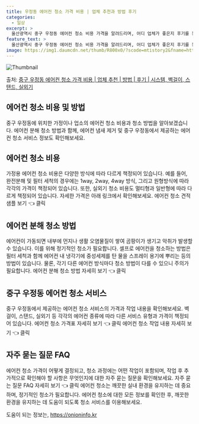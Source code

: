 ```yaml
---
title: 우정동 에어컨 청소 가격 비용 | 업체 추천과 방법 후기
categories:
  - 일상
excerpt: >
  울산광역시 중구 우정동 에어컨 청소 비용 가격을 알려드리며, 어디 업체가 좋은지 후기를 통해 알아보겠습니다. 현재 글에서는 시스템, 벽걸이, 스탠드, 실외기 각각에 대해 청소 비용이 나와 있으니 참고하시면 되겠습니다. 에어컨 분해 청소 방법 보기 👈 클릭셀프 에어컨 청소 방법 보기👈 클릭중구 우정동 에어컨 청소 비용시스템에어컨 방식클리닝방식금액1way 방식에어컨 완전분해80,000원1way 방식에어컨 필터세척35,000원2way 방식에어컨 완전분해90,000원2way 방식에어컨 필터세척35,000원4way 방식에어컨 완전분해120,000원4way 방식에어컨 필터세척35,000원원형방식에어컨 완전분해140,000원원형방식에어컨 필터세척35,000원에어컨 청소 견적 샘플 보기 👈 클릭에어컨 냄새의 원인에어컨..
feature_text: >
  울산광역시 중구 우정동 에어컨 청소 비용 가격을 알려드리며, 어디 업체가 좋은지 후기를 통해 알아보겠습니다. 현재 글에서는 시스템, 벽걸이, 스탠드, 실외기 각각에 대해 청소 비용이 나와 있으니 참고하시면 되겠습니다. 에어컨 분해 청소 방법 보기 👈 클릭셀프 에어컨 청소 방법 보기👈 클릭중구 우정동 에어컨 청소 비용시스템에어컨 방식클리닝방식금액1way 방식에어컨 완전분해80,000원1way 방식에어컨 필터세척35,000원2way 방식에어컨 완전분해90,000원2way 방식에어컨 필터세척35,000원4way 방식에어컨 완전분해120,000원4way 방식에어컨 필터세척35,000원원형방식에어컨 완전분해140,000원원형방식에어컨 필터세척35,000원에어컨 청소 견적 샘플 보기 👈 클릭에어컨 냄새의 원인에어컨..
image: https://img1.daumcdn.net/thumb/R800x0/?scode=mtistory2&fname=https%3A%2F%2Fblog.kakaocdn.net%2Fdn%2Fcs8x2Q%2FbtsHwzNdt1N%2F9kvgwK72y0gak8YotMQFe0%2Fimg.webp
---
```


![Thumbnail](https://img1.daumcdn.net/thumb/R800x0/?scode=mtistory2&fname=https%3A%2F%2Fblog.kakaocdn.net%2Fdn%2Fcs8x2Q%2FbtsHwzNdt1N%2F9kvgwK72y0gak8YotMQFe0%2Fimg.webp)

<p>출처: <a href="https://onioninfo.kr/entry/%EC%A4%91%EA%B5%AC-%EC%9A%B0%EC%A0%95%EB%8F%99-%EC%97%90%EC%96%B4%EC%BB%A8-%EC%B2%AD%EC%86%8C-%EA%B0%80%EA%B2%A9-%EB%B9%84%EC%9A%A9-%EC%97%85%EC%B2%B4-%EC%B6%94%EC%B2%9C-%EB%B0%A9%EB%B2%95-%ED%9B%84%EA%B8%B0-%EC%8B%9C%EC%8A%A4%ED%85%9C-%EB%B2%BD%EA%B1%B8%EC%9D%B4-%EC%8A%A4%ED%83%A0%EB%93%9C-%EC%8B%A4%EC%99%B8%EA%B8%B0" rel="dofollow">중구 우정동 에어컨 청소 가격 비용 | 업체 추천 | 방법 | 후기 | 시스템, 벽걸이, 스탠드, 실외기</a> </p>

## 에어컨 청소 비용 및 방법



중구 우정동에 위치한 가정이나 업소의 에어컨 청소 비용과 청소 방법을 알아보겠습니다. 에어컨 분해 청소 방법과 함께, 에어컨 냄새 제거 및
중구 우정동에서 제공하는 에어컨 청소 서비스 정보도 확인해보세요.

## **에어컨 청소 비용**

가정용 에어컨 청소 비용은 다양한 방식에 따라 다르게 책정되어 있습니다. 예를 들어, 완전분해 및 필터 세척의 경우에는 1way, 2way,
4way 방식, 그리고 원형방식에 따라 각각의 가격이 책정되어 있습니다. 또한, 실외기 청소 비용도 멀티형과 일반형에 따라 다르게 책정되어
있습니다. 자세한 가격은 아래 링크에서 확인해보세요. 에어컨 청소 견적 샘플 보기 👈 클릭

## **에어컨 분해 청소 방법**

에어컨이 가동되면 내부에 먼지나 생활 오염물질이 쌓여 곰팡이가 생기고 악취가 발생할 수 있습니다. 이를 위해 정기적인 청소가 필요합니다.
셀프로 에어컨을 청소하는 방법은 필터 세척과 함께 에어컨 내 냉각기에 중성세제를 탄 물을 스프레이 용기에 뿌리는 등의 방법이 있습니다.
물론, 각기 다른 에어컨 방식마다 청소 방법이 다를 수 있으니 주의가 필요합니다. 에어컨 분해 청소 방법 자세히 보기 👈 클릭

## **중구 우정동 에어컨 청소 서비스**

중구 우정동에서 제공하는 에어컨 청소 서비스의 가격과 작업 내용을 확인해보세요. 벽걸이, 스탠드, 실외기 등 각각의 에어컨 종류에 따라 다른
서비스 유형과 가격이 책정되어 있습니다. 에어컨 청소 가격표 자세히 보기 👈 클릭 에어컨 청소 작업 내용 자세히 보기 👈 클릭

## **자주 묻는 질문 FAQ**

에어컨 청소 가격이 어떻게 결정되고, 청소 과정에는 어떤 작업이 포함되며, 작업 후 추가적으로 확인해야 할 사항은 무엇인지에 대한 자주 묻는
질문을 확인해보세요. 자주 묻는 질문 FAQ 자세히 보기 👈 클릭 에어컨 청소는 깨끗한 실내 환경을 유지하는 데 중요하며, 정기적인 청소가
필요합니다. 에어컨 청소에 대한 모든 정보를 확인한 후, 깨끗한 환경을 유지하는 데 도움이 되도록 청소 서비스를 이용해보세요.

 

도움이 되는 정보는, <a href="https://onioninfo.kr" rel="dofollow">https://onioninfo.kr</a>


